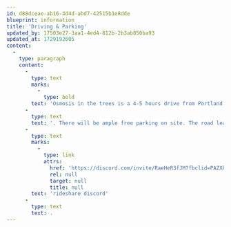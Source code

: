 ```yaml
---
id: d88dceae-ab16-4d4d-abd7-42515b1e8dde
blueprint: information
title: 'Driving & Parking'
updated_by: 17503e27-3aa1-4ed4-812b-2b3ab850ba93
updated_at: 1729192605
content:
  -
    type: paragraph
    content:
      -
        type: text
        marks:
          -
            type: bold
        text: 'Osmosis in the trees is a 4-5 hours drive from Portland depending on traffic'
      -
        type: text
        text: '. There will be ample free parking on site. The road leading up to the venue can get a bit congested so we recommend getting there early! Carpooling is strongly encouraged, you can coordinate rides in our '
      -
        type: text
        marks:
          -
            type: link
            attrs:
              href: 'https://discord.com/invite/RaeHeR3fJM?fbclid=PAZXh0bgNhZW0CMTEAAaZElRnThX62PS4_griUN4lIrAckcrwx6cBGBWtYBM5i0-OeX5JM2IjLdqo_aem_5C_IKZ6iJ-lrLGqIcT0HxA'
              rel: null
              target: null
              title: null
        text: 'rideshare discord'
      -
        type: text
        text: .
---
```

